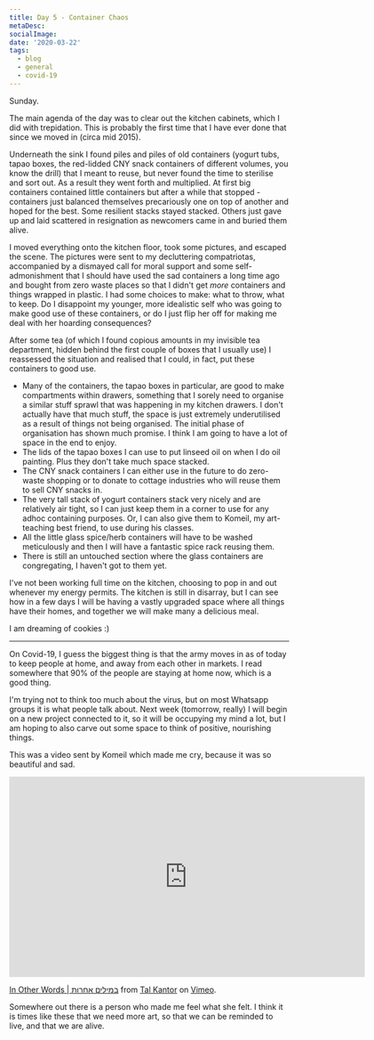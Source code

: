 ```yaml
---
title: Day 5 - Container Chaos
metaDesc: 
socialImage: 
date: '2020-03-22'
tags:
  - blog
  - general
  - covid-19
---
```

 
Sunday. 

The main agenda of the day was to clear out the kitchen cabinets, which I did with trepidation. This is probably the first time that I have ever done that since we moved in (circa mid 2015). 

Underneath the sink I found piles and piles of old containers (yogurt tubs, tapao boxes, the red-lidded CNY snack containers of different volumes, you know the drill) that I meant to reuse, but never found the time to sterilise and sort out. As a result they went forth and multiplied. At first big containers contained little containers but after a while that stopped - containers just balanced themselves precariously one on top of another and hoped for the best. Some resilient stacks stayed stacked. Others just gave up and laid scattered in resignation as newcomers came in and buried them alive.

I moved everything onto the kitchen floor, took some pictures, and escaped the scene. The pictures were sent to my decluttering compatriotas, accompanied by a dismayed call for moral support and some self-admonishment that I should have used the sad containers a long time ago and bought from zero waste places so that I didn't get *more* containers and things wrapped in plastic. I had some choices to make: what to throw, what to keep. Do I disappoint my younger, more idealistic self who was going to make good use of these containers, or do I just flip her off for making me deal with her hoarding consequences? 

After some tea (of which I found copious amounts in my invisible tea department, hidden behind the first couple of boxes that I usually use) I reassessed the situation and realised that I could, in fact, put these containers to good use. 
- Many of the containers, the tapao boxes in particular, are good to make compartments within drawers, something that I sorely need to organise a similar stuff sprawl that was happening in my kitchen drawers. I don't actually have that much stuff, the space is just extremely underutilised as a result of things not being organised. The initial phase of organisation has shown much promise. I think I am going to have a lot of space in the end to enjoy. 
- The lids of the tapao boxes I can use to put linseed oil on when I do oil painting. Plus they don't take much space stacked. 
- The CNY snack containers I can either use in the future to do zero-waste shopping or to donate to cottage industries who will reuse them to sell CNY snacks in. 
- The very tall stack of yogurt containers stack very nicely and are relatively air tight, so I can just keep them in a corner to use for any adhoc containing purposes. Or, I can also give them to Komeil, my art-teaching best friend, to use during his classes. 
- All the little glass spice/herb containers will have to be washed meticulously and then I will have a fantastic spice rack reusing them. 
- There is still an untouched section where the glass containers are congregating, I haven't got to them yet. 

I've not been working full time on the kitchen, choosing to pop in and out whenever my energy permits. The kitchen is still in disarray, but I can see how in a few days I will be having a vastly upgraded space where all things have their homes, and together we will make many a delicious meal. 

I am dreaming of cookies :) 

---

On Covid-19, I guess the biggest thing is that the army moves in as of today to keep people at home, and away from each other in markets. I read somewhere that 90% of the people are staying at home now, which is a good thing. 

I'm trying not to think too much about the virus, but on most Whatsapp groups it is what people talk about. Next week (tomorrow, really) I will begin on a new project connected to it, so it will be occupying my mind a lot, but I am hoping to also carve out some space to think of positive, nourishing things. 

This was a video sent by Komeil which made me cry, because it was so beautiful and sad. 

<iframe src="https://player.vimeo.com/video/240352738" width="640" height="360" frameborder="0" allow="autoplay; fullscreen" allowfullscreen></iframe>
<p><a href="https://vimeo.com/240352738">In Other Words | במילים אחרות</a> from <a href="https://vimeo.com/talkantor">Tal Kantor</a> on <a href="https://vimeo.com">Vimeo</a>.</p>

Somewhere out there is a person who made me feel what she felt. I think it is times like these that we need more art, so that we can be reminded to live, and that we are alive. 